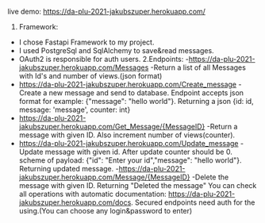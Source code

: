 live demo: https://da-plu-2021-jakubszuper.herokuapp.com/
1. Framework:
- I chose Fastapi Framework to my project.
- I used PostgreSql and SqlAlchemy to save&read messages.
- OAuth2 is responsible for auth users.
2.Endpoints:
-https://da-plu-2021-jakubszuper.herokuapp.com/Messages -Return a list of all Messages with Id's and number of views.(json format)
- https://da-plu-2021-jakubszuper.herokuapp.com/Create_message - Create a new message and send to database. Endpoint accepts json format for example: 
{"message": "hello world"}. Returning a json {id: id, message: 'message', counter: int}
- https://da-plu-2021-jakubszuper.herokuapp.com/Get_Message/{MessageID} -Return a message with given ID. Also increment number of views(counter).
-  https://da-plu-2021-jakubszuper.herokuapp.com/Update_message -Update message with given id. After update counter should be 0. scheme of payload: 
{"id": "Enter your id","message": "hello world"}. Returning updated message.
-https://da-plu-2021-jakubszuper.herokuapp.com/Message/{MessageID} -Delete the message with given ID. Returning "Deleted the message"
You can check all operations with automatic documentation: https://da-plu-2021-jakubszuper.herokuapp.com/docs. Secured endpoints need auth for the using.(You can choose any login&password to enter)
